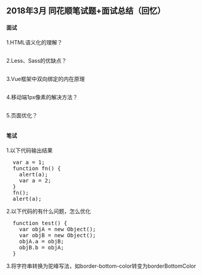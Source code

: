 ## 2018年3月 同花顺笔试题+面试总结（回忆）

#### 面试

1.HTML语义化的理解？
<pre></pre>
2.Less、Sass的优缺点？
<pre></pre>
3.Vue框架中双向绑定的内在原理
<pre></pre>
4.移动端1px像素的解决方法？
<pre></pre>
5.页面优化？
<pre></pre>


#### 笔试
1.以下代码输出结果
<pre>
  var a = 1;
  function fn() {
    alert(a);
    var a = 2;
  }
  fn();
  alert(a);
</pre>
2.以下代码的有什么问题，怎么优化
<pre>
  function test() {
    var objA = new Object();
    var objB = new Object();
    objA.a = objB;
    objB.b = objA;
  }
</pre>
3.将字符串转换为驼峰写法，如border-bottom-color转变为borderBottomColor
<pre>

</pre>